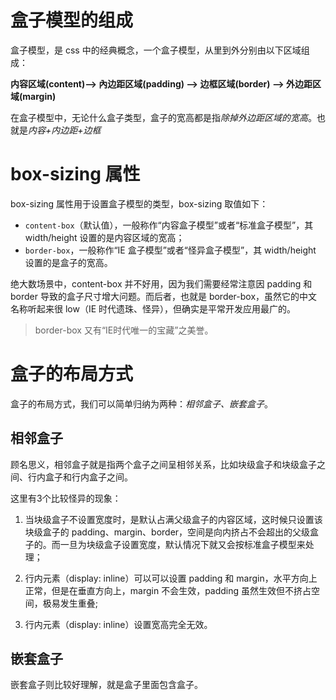 # 盒子模型的组成

盒子模型，是 css 中的经典概念，一个盒子模型，从里到外分别由以下区域组成：

**内容区域(content)--> 內边距区域(padding) --> 边框区域(border) --> 外边距区域(margin)**

在盒子模型中，无论什么盒子类型，盒子的宽高都是指*除掉外边距区域的宽高*。也就是*内容+内边距+边框*

# box-sizing 属性

box-sizing 属性用于设置盒子模型的类型，box-sizing 取值如下：

- `content-box`（默认值），一般称作“内容盒子模型”或者“标准盒子模型”，其 width/height 设置的是内容区域的宽高；
- `border-box`，一般称作“IE 盒子模型”或者“怪异盒子模型”，其 width/height 设置的是盒子的宽高。

绝大数场景中，content-box 并不好用，因为我们需要经常注意因 padding 和 border 导致的盒子尺寸增大问题。而后者，也就是 border-box，虽然它的中文名称听起来很 low（IE 时代遗珠、怪异），但确实是平常开发应用最广的。

> border-box 又有“IE时代唯一的宝藏”之美誉。

# 盒子的布局方式

盒子的布局方式，我们可以简单归纳为两种：_相邻盒子、嵌套盒子_。

## 相邻盒子

顾名思义，相邻盒子就是指两个盒子之间呈相邻关系，比如块级盒子和块级盒子之间、行内盒子和行内盒子之间。

这里有3个比较怪异的现象：

1. 当块级盒子不设置宽度时，是默认占满父级盒子的内容区域，这时候只设置该块级盒子的 padding、margin、border，空间是向内挤占不会超出的父级盒子的。而一旦为块级盒子设置宽度，默认情况下就又会按标准盒子模型来处理；

2. 行内元素（display: inline）可以可以设置 padding 和 margin，水平方向上正常，但是在垂直方向上，margin 不会生效，padding 虽然生效但不挤占空间，极易发生重叠;

3. 行内元素（display: inline）设置宽高完全无效。

## 嵌套盒子

嵌套盒子则比较好理解，就是盒子里面包含盒子。